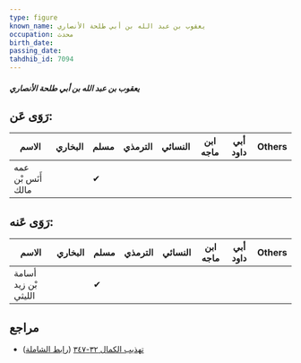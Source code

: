 ```yaml
---
type: figure
known_name: يعقوب بن عبد الله بن أبي طلحة الأنصاري
occupation: محدث
birth_date:
passing_date:
tahdhib_id: 7094
---
```

##### يعقوب بن عبد الله بن أبي طلحة الأنصاري

## رَوَى عَن:
| الاسم              | البخاري | مسلم | الترمذي | النسائي | ابن ماجه | أبي داود | Others |
| ------------------ | ------- | ---- | ------- | ------- | -------- | -------- | ------ |
| عمه أَنَس بْن مالك |         | ✔    |         |         |          |          |        |
## رَوَى عَنه:
| الاسم                | البخاري | مسلم | الترمذي | النسائي | ابن ماجه | أبي داود | Others |
| -------------------- | ------- | ---- | ------- | ------- | -------- | -------- | ------ |
| أسامة بْن زيد الليثي |         | ✔    |         |         |          |          |        |
## مراجع
- [تهذيب الكمال ٣٢-٣٤٧](obsidian://open?vault=Tahdhib-al-Kamal&file=Figures/٧٠٩٤-يعقوب%20بن%20عبد%20الله%20بن%20أبي%20طلحة%20الأنصاري) ([رابط الشاملة](https://shamela.ws/book/3722/17461))